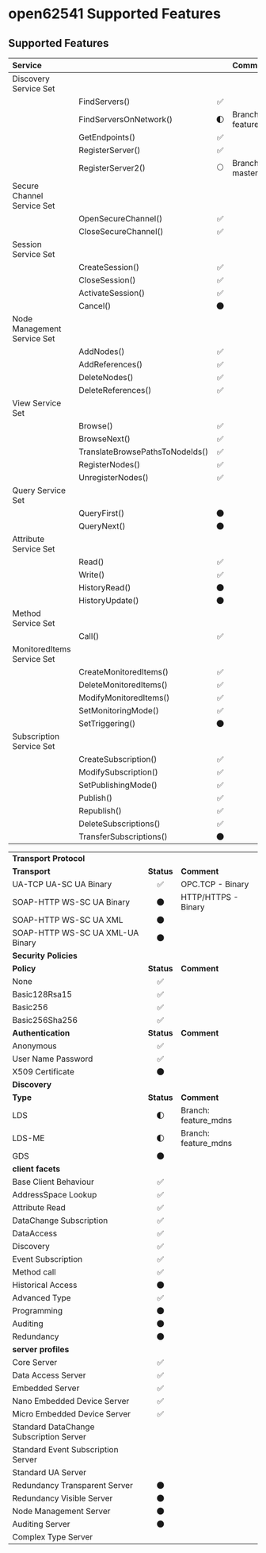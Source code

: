 open62541 Supported Features
============================


## Supported Features

| __**Service**__             |                                 |                      | Comment              |
|:----------------------------|:--------------------------------|:--------------------:|:---------------------|
| Discovery Service Set       |                                 |                      |                      |
|                             | FindServers()                   |  :white_check_mark:  |                      |
|                             | FindServersOnNetwork()          | :first_quarter_moon: | Branch: feature_mdns |
|                             | GetEndpoints()                  |  :white_check_mark:  |                      |
|                             | RegisterServer()                |  :white_check_mark:  |                      |
|                             | RegisterServer2()               |     :full_moon:      | Branch: master       |
| Secure Channel Service Set  |                                 |                      |                      |
|                             | OpenSecureChannel()             |  :white_check_mark:  |                      |
|                             | CloseSecureChannel()            |  :white_check_mark:  |                      |
| Session Service Set         |                                 |                      |                      |
|                             | CreateSession()                 |  :white_check_mark:  |                      |
|                             | CloseSession()                  |  :white_check_mark:  |                      |
|                             | ActivateSession()               |  :white_check_mark:  |                      |
|                             | Cancel()                        |      :new_moon:      |                      |
| Node Management Service Set |                                 |                      |                      |
|                             | AddNodes()                      |  :white_check_mark:  |                      |
|                             | AddReferences()                 |  :white_check_mark:  |                      |
|                             | DeleteNodes()                   |  :white_check_mark:  |                      |
|                             | DeleteReferences()              |  :white_check_mark:  |                      |
| View Service Set            |                                 |                      |                      |
|                             | Browse()                        |  :white_check_mark:  |                      |
|                             | BrowseNext()                    |  :white_check_mark:  |                      |
|                             | TranslateBrowsePathsToNodeIds() |  :white_check_mark:  |                      |
|                             | RegisterNodes()                 |  :white_check_mark:  |                      |
|                             | UnregisterNodes()               |  :white_check_mark:  |                      |
| Query Service Set           |                                 |                      |                      |
|                             | QueryFirst()                    |      :new_moon:      |                      |
|                             | QueryNext()                     |      :new_moon:      |                      |
| Attribute Service Set       |                                 |                      |                      |
|                             | Read()                          |  :white_check_mark:  |                      |
|                             | Write()                         |  :white_check_mark:  |                      |
|                             | HistoryRead()                   |      :new_moon:      |                      |
|                             | HistoryUpdate()                 |      :new_moon:      |                      |
| Method Service Set          |                                 |                      |                      |
|                             | Call()                          |  :white_check_mark:  |                      |
| MonitoredItems Service Set  |                                 |                      |                      |
|                             | CreateMonitoredItems()          |  :white_check_mark:  |                      |
|                             | DeleteMonitoredItems()          |  :white_check_mark:  |                      |
|                             | ModifyMonitoredItems()          |  :white_check_mark:  |                      |
|                             | SetMonitoringMode()             |  :white_check_mark:  |                      |
|                             | SetTriggering()                 |      :new_moon:      |                      |
| Subscription Service Set    |                                 |                      |                      |
|                             | CreateSubscription()            |  :white_check_mark:  |                      |
|                             | ModifySubscription()            |  :white_check_mark:  |                      |
|                             | SetPublishingMode()             |  :white_check_mark:  |                      |
|                             | Publish()                       |  :white_check_mark:  |                      |
|                             | Republish()                     |  :white_check_mark:  |                      |
|                             | DeleteSubscriptions()           |  :white_check_mark:  |                      |
|                             | TransferSubscriptions()         |      :new_moon:      |                      |


|                                         |                      |                      |
|:----------------------------------------|:--------------------:|:---------------------|
| __**Transport Protocol**__              |                      |                      |
| **Transport**                           |      **Status**      | **Comment**          |
| UA-TCP UA-SC UA Binary                  |  :white_check_mark:  | OPC.TCP - Binary     |
| SOAP-HTTP WS-SC UA Binary               |      :new_moon:      | HTTP/HTTPS - Binary  |
| SOAP-HTTP WS-SC UA XML                  |      :new_moon:      |                      |
| SOAP-HTTP WS-SC UA XML-UA Binary        |      :new_moon:      |                      |
| __**Security Policies**__               |                      |                      |
| **Policy**                              |      **Status**      | **Comment**          |
| None                                    |  :white_check_mark:  |                      |
| Basic128Rsa15                           |  :white_check_mark:  |                      |
| Basic256                                |  :white_check_mark:  |                      |
| Basic256Sha256                          |  :white_check_mark:  |                      |
| **Authentication**                      |      **Status**      | **Comment**          |
| Anonymous                               |  :white_check_mark:  |                      |
| User Name Password                      |  :white_check_mark:  |                      |
| X509 Certificate                        |      :new_moon:      |                      |
| __**Discovery**__                       |                      |                      |
| **Type**                                |      **Status**      | **Comment**          |
| LDS                                     | :first_quarter_moon: | Branch: feature_mdns |
| LDS-ME                                  | :first_quarter_moon: | Branch: feature_mdns |
| GDS                                     |      :new_moon:      |                      |
| __**client facets**__                   |                      |                      |
| Base Client Behaviour                   |  :white_check_mark:  |                      |
| AddressSpace Lookup                     |  :white_check_mark:  |                      |
| Attribute Read                          |  :white_check_mark:  |                      |
| DataChange Subscription                 |  :white_check_mark:  |                      |
| DataAccess                              |  :white_check_mark:  |                      |
| Discovery                               |  :white_check_mark:  |                      |
| Event Subscription                      |  :white_check_mark:  |                      |
| Method call                             |  :white_check_mark:  |                      |
| Historical Access                       |      :new_moon:      |                      |
| Advanced Type                           |  :white_check_mark:  |                      |
| Programming                             |      :new_moon:      |                      |
| Auditing                                |      :new_moon:      |                      |
| Redundancy                              |      :new_moon:      |                      |
| __**server profiles**__                 |                      |                      |
| Core Server                             |  :white_check_mark:  |                      |
| Data Access Server                      |  :white_check_mark:  |                      |
| Embedded Server                         |  :white_check_mark:  |                      |
| Nano Embedded Device Server             |  :white_check_mark:  |                      |
| Micro Embedded Device Server            |  :white_check_mark:  |                      |
| Standard DataChange Subscription Server |                      |                      |
| Standard Event Subscription Server      |                      |                      |
| Standard UA Server                      |                      |                      |
| Redundancy Transparent Server           |      :new_moon:      |                      |
| Redundancy Visible Server               |      :new_moon:      |                      |
| Node Management Server                  |      :new_moon:      |                      |
| Auditing Server                         |      :new_moon:      |                      |
| Complex Type Server                     |                      |                      |